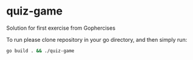 # quiz-game

Solution for first exercise from Gophercises

To run please clone repository in your go directory, and then simply run:

```bash
go build . && ./quiz-game
```
